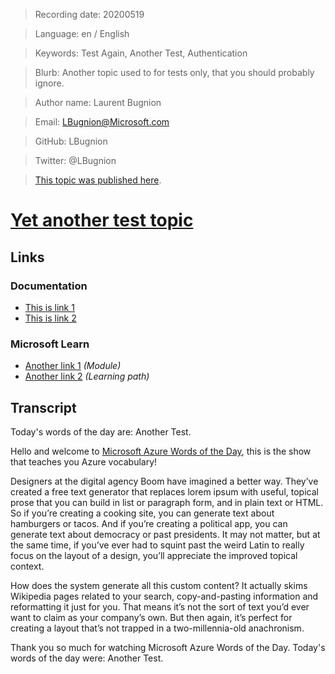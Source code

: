 > Recording date: 20200519

> Language: en / English

> Keywords: Test Again, Another Test, Authentication

> Blurb: Another topic used to for tests only, that you should probably ignore.

> Author name: Laurent Bugnion

> Email: LBugnion@Microsoft.com

> GitHub: LBugnion

> Twitter: @LBugnion

> [This topic was published here](http://gslb.ch/gloss-another-test).

# [Yet another test topic](/topic/en/another-test)

<!-- YOUTUBEEMBED -->

<!-- LANGUAGESTITLE -->

<!-- OTHERLANGUAGES -->

<!-- DOWNLOAD-CAPTIONS -->

## Links

### Documentation

- [This is link 1](http://gslb.ch)
- [This is link 2](http://gslb.ch)

### Microsoft Learn

- [Another link 1](http://gslb.ch) *(Module)*
- [Another link 2](http://gslb.ch) *(Learning path)*

<!-- DOWNLOAD -->

<a id="transcript"></a>

## Transcript

Today's words of the day are: Another Test.

Hello and welcome to [Microsoft Azure Words of the Day](/en), this is the show that teaches you Azure vocabulary!

Designers at the digital agency Boom have imagined a better way. They’ve created a free text generator that replaces lorem ipsum with useful, topical prose that you can build in list or paragraph form, and in plain text or HTML. So if you’re creating a cooking site, you can generate text about hamburgers or tacos. And if you’re creating a political app, you can generate text about democracy or past presidents. It may not matter, but at the same time, if you’ve ever had to squint past the weird Latin to really focus on the layout of a design, you’ll appreciate the improved topical context.

How does the system generate all this custom content? It actually skims Wikipedia pages related to your search, copy-and-pasting information and reformatting it just for you. That means it’s not the sort of text you’d ever want to claim as your company’s own. But then again, it’s perfect for creating a layout that’s not trapped in a two-millennia-old anachronism.

Thank you so much for watching Microsoft Azure Words of the Day. Today's words of the day were: Another Test.

